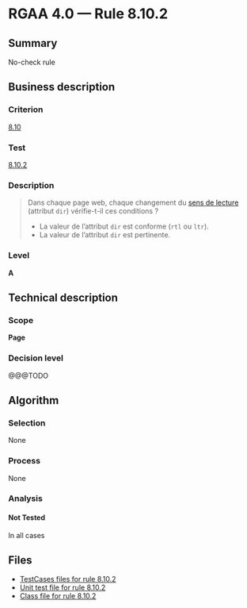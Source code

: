 # RGAA 4.0 — Rule 8.10.2

## Summary

No-check rule

## Business description

### Criterion

[8.10](https://www.numerique.gouv.fr/publications/rgaa-accessibilite/methode/criteres/#crit-8-10)

### Test

[8.10.2](https://www.numerique.gouv.fr/publications/rgaa-accessibilite/methode/criteres/#test-8-10-2)

### Description

> Dans chaque page web, chaque changement du [sens de lecture](https://www.numerique.gouv.fr/publications/rgaa-accessibilite/methode/glossaire/#sens-de-lecture) (attribut `dir`) vérifie-t-il ces conditions ?
> 
> * La valeur de l’attribut `dir` est conforme (`rtl` ou `ltr`).
> * La valeur de l’attribut `dir` est pertinente.

### Level

**A**


## Technical description

### Scope

**Page**

### Decision level

@@@TODO


## Algorithm

### Selection

None

### Process

None

### Analysis

#### Not Tested

In all cases


## Files

- [TestCases files for rule 8.10.2](https://gitlab.com/asqatasun/Asqatasun/-/tree/v5/rules/rules-rgaa4.0/src/test/resources/testcases/rgaa40/Rgaa40Rule081002/)
- [Unit test file for rule 8.10.2](https://gitlab.com/asqatasun/Asqatasun/-/blob/v5/rules/rules-rgaa4.0/src/test/java/org/asqatasun/rules/rgaa40/Rgaa40Rule081002Test.java)
- [Class file for rule 8.10.2](https://gitlab.com/asqatasun/Asqatasun/-/blob/v5/rules/rules-rgaa4.0/src/main/java/org/asqatasun/rules/rgaa40/Rgaa40Rule081002.java)


